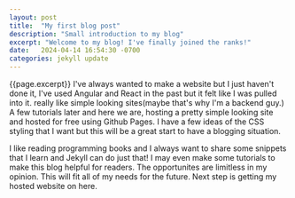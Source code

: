 ```yaml
---
layout: post
title:  "My first blog post"
description: "Small introduction to my blog"
excerpt: "Welcome to my blog! I've finally joined the ranks!"
date:   2024-04-14 16:54:30 -0700
categories: jekyll update
---
```


{{page.excerpt}}
I've always wanted to make a website but I just haven't done it, 
I've used Angular and React in the past but it felt like I was pulled into it.
really like simple looking sites(maybe that's why I'm a backend guy.)
A few tutorials later and here we are, hosting a pretty simple looking site and hosted for free using Github Pages. 
I have a few ideas of the CSS styling that I want but this will be a great start to have a blogging situation. 

I like reading programming books and I always want to share some snippets that I learn and Jekyll can do just that! 
I may even make some tutorials to make this blog helpful for readers. The opportunites are limitless in my opinion.
This will fit all of my needs for the future. Next step is getting my hosted website on here. 


